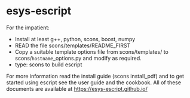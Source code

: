 # esys-escript

For the impatient:
- Install at least g++, python, scons, boost, numpy
- READ the file scons/templates/README_FIRST
- Copy a suitable template options file from scons/templates/ to
  scons/`hostname`_options.py and modify as required.
- type: scons to build escript

For more information read the install guide (scons install_pdf)
and to get started using escript see the user guide and the cookbook. 
All of these documents are available at https://esys-escript.github.io/

